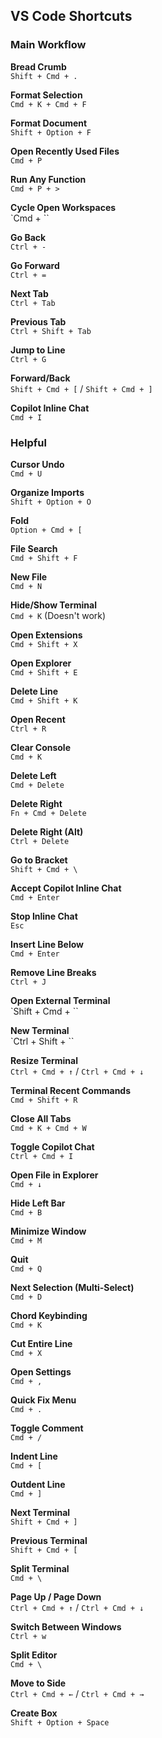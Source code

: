 ## VS Code Shortcuts

### Main Workflow

**Bread Crumb**  
`Shift + Cmd + .`

**Format Selection**  
`Cmd + K + Cmd + F`

**Format Document**  
`Shift + Option + F`

**Open Recently Used Files**  
`Cmd + P`

**Run Any Function**  
`Cmd + P + >`

**Cycle Open Workspaces**  
`Cmd + \``

**Go Back**  
`Ctrl + -`

**Go Forward**  
`Ctrl + =`

**Next Tab**  
`Ctrl + Tab`

**Previous Tab**  
`Ctrl + Shift + Tab`

**Jump to Line**  
`Ctrl + G`

**Forward/Back**  
`Shift + Cmd + [` / `Shift + Cmd + ]`

**Copilot Inline Chat**  
`Cmd + I`



### Helpful

**Cursor Undo**  
`Cmd + U`

**Organize Imports**  
`Shift + Option + O`

**Fold**  
`Option + Cmd + [`

**File Search**  
`Cmd + Shift + F`

**New File**  
`Cmd + N`

**Hide/Show Terminal**  
`Cmd + K` (Doesn't work)

**Open Extensions**  
`Cmd + Shift + X`

**Open Explorer**  
`Cmd + Shift + E`

**Delete Line**  
`Cmd + Shift + K`

**Open Recent**  
`Ctrl + R`

**Clear Console**  
`Cmd + K`

**Delete Left**  
`Cmd + Delete`

**Delete Right**  
`Fn + Cmd + Delete`

**Delete Right (Alt)**  
`Ctrl + Delete`

**Go to Bracket**  
`Shift + Cmd + \`

**Accept Copilot Inline Chat**  
`Cmd + Enter`

**Stop Inline Chat**  
`Esc`

**Insert Line Below**  
`Cmd + Enter`

**Remove Line Breaks**  
`Ctrl + J`

**Open External Terminal**  
`Shift + Cmd + \``

**New Terminal**  
`Ctrl + Shift + \``

**Resize Terminal**  
`Ctrl + Cmd + ↑` / `Ctrl + Cmd + ↓`

**Terminal Recent Commands**  
`Cmd + Shift + R`

**Close All Tabs**  
`Cmd + K + Cmd + W`

**Toggle Copilot Chat**  
`Ctrl + Cmd + I`

**Open File in Explorer**  
`Cmd + ↓`

**Hide Left Bar**  
`Cmd + B`

**Minimize Window**  
`Cmd + M`

**Quit**  
`Cmd + Q`

**Next Selection (Multi‑Select)**  
`Cmd + D`

**Chord Keybinding**  
`Cmd + K`

**Cut Entire Line**  
`Cmd + X`

**Open Settings**  
`Cmd + ,`

**Quick Fix Menu**  
`Cmd + .`

**Toggle Comment**  
`Cmd + /`

**Indent Line**  
`Cmd + [`

**Outdent Line**  
`Cmd + ]`

**Next Terminal**  
`Shift + Cmd + ]`

**Previous Terminal**  
`Shift + Cmd + [`

**Split Terminal**  
`Cmd + \`

**Page Up / Page Down**  
`Ctrl + Cmd + ↑` / `Ctrl + Cmd + ↓`

**Switch Between Windows**  
`Ctrl + w`

**Split Editor**  
`Cmd + \`

**Move to Side**  
`Ctrl + Cmd + ←` / `Ctrl + Cmd + →`

**Create Box**  
`Shift + Option + Space`
